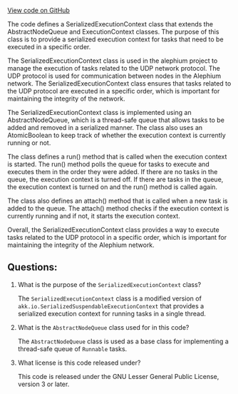 [View code on GitHub](https://github.com/alephium/alephium/blob/master/flow/src/main/scala/org/alephium/flow/network/udp/SerializedExecutionContext.scala)

The code defines a SerializedExecutionContext class that extends the AbstractNodeQueue and ExecutionContext classes. The purpose of this class is to provide a serialized execution context for tasks that need to be executed in a specific order. 

The SerializedExecutionContext class is used in the alephium project to manage the execution of tasks related to the UDP network protocol. The UDP protocol is used for communication between nodes in the Alephium network. The SerializedExecutionContext class ensures that tasks related to the UDP protocol are executed in a specific order, which is important for maintaining the integrity of the network.

The SerializedExecutionContext class is implemented using an AbstractNodeQueue, which is a thread-safe queue that allows tasks to be added and removed in a serialized manner. The class also uses an AtomicBoolean to keep track of whether the execution context is currently running or not.

The class defines a run() method that is called when the execution context is started. The run() method polls the queue for tasks to execute and executes them in the order they were added. If there are no tasks in the queue, the execution context is turned off. If there are tasks in the queue, the execution context is turned on and the run() method is called again.

The class also defines an attach() method that is called when a new task is added to the queue. The attach() method checks if the execution context is currently running and if not, it starts the execution context.

Overall, the SerializedExecutionContext class provides a way to execute tasks related to the UDP protocol in a specific order, which is important for maintaining the integrity of the Alephium network.
## Questions: 
 1. What is the purpose of the `SerializedExecutionContext` class?
    
    The `SerializedExecutionContext` class is a modified version of `akk.io.SerializedSuspendableExecutionContext` that provides a serialized execution context for running tasks in a single thread.

2. What is the `AbstractNodeQueue` class used for in this code?
    
    The `AbstractNodeQueue` class is used as a base class for implementing a thread-safe queue of `Runnable` tasks.

3. What license is this code released under?
    
    This code is released under the GNU Lesser General Public License, version 3 or later.